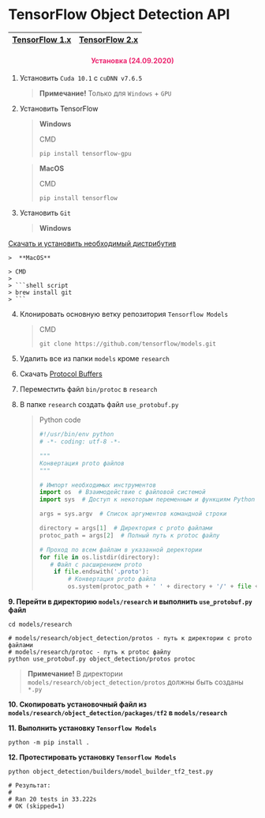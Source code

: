 # TensorFlow Object Detection API

| [TensorFlow 1.x](https://github.com/DmitryRyumin/tfObjDet/tree/master/tf1) | [TensorFlow 2.x](https://github.com/DmitryRyumin/tfObjDet/tree/master/tf2) |
| --- | --- |

<h4 align="center"><span style="color:#EC256F;">Установка (24.09.2020)</span></h4>

1. Установить `Cuda 10.1` с `cuDNN v7.6.5`

    > **Примечание!** Только для `Windows` + `GPU`

2. Установить TensorFlow

    >  **Windows**
    >
    > CMD
    >
    > ```shell script
    > pip install tensorflow-gpu
    > ```

    >  **MacOS**
    >
    > CMD
    >
    > ```shell script
    > pip install tensorflow
    > ```

3. Установить `Git`

    >  **Windows**

[Скачать и установить необходимый дистрибутив](https://git-scm.com/)

    >  **MacOS**

    > CMD
    >
    > ```shell script
    > brew install git
    > ```

4. Клонировать основную ветку репозитория `Tensorflow Models`

    > CMD
    >
    > ```shell script
    > git clone https://github.com/tensorflow/models.git
    > ```

5. Удалить все из папки `models` кроме `research`

6. Скачать [Protocol Buffers](https://github.com/protocolbuffers/protobuf/tags)

7. Переместить файл `bin/protoc` в `research`

8. В папке `research` создать файл `use_protobuf.py`

    > Python code
    >
    > ```python
    > #!/usr/bin/env python
    > # -*- coding: utf-8 -*-
    > 
    > """
    > Конвертация proto файлов
    > """
    > 
    > # Импорт необходимых инструментов
    > import os  # Взаимодействие с файловой системой
    > import sys  # Доступ к некоторым переменным и функциям Python
    > 
    > args = sys.argv  # Список аргументов командной строки
    > 
    > directory = args[1]  # Директория с proto файлами
    > protoc_path = args[2]  # Полный путь к protoc файлу
    > 
    > # Проход по всем файлам в указанной деректории
    > for file in os.listdir(directory):
    >    # Файл с расширением proto
    >     if file.endswith('.proto'):
    >         # Конвертация proto файла
    >         os.system(protoc_path + ' ' + directory + '/' + file + ' --python_out=.')
    > ```

**9. Перейти в директорию `models/research` и выполнить `use_protobuf.py` файл**

```shell script
cd models/research

# models/research/object_detection/protos - путь к директории с proto файлами
# models/research/protoc - путь к protoc файлу
python use_protobuf.py object_detection/protos protoc
```

> **Примечание!** В директории `models/research/object_detection/protos` должны быть созданы `*.py`

**10. Скопировать установочный файл из `models/research/object_detection/packages/tf2` в `models/research`**

**11. Выполнить установку `Tensorflow Models`**

```shell script
python -m pip install .
```

**12. Протестировать установку `Tensorflow Models`**

```shell script
python object_detection/builders/model_builder_tf2_test.py

# Результат:
#
# Ran 20 tests in 33.222s
# OK (skipped=1)
```